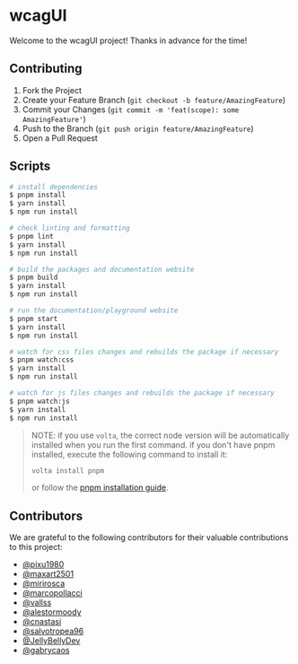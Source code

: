 # wcagUI

Welcome to the wcagUI project! Thanks in advance for the time!

## Contributing

1. Fork the Project
2. Create your Feature Branch (`git checkout -b feature/AmazingFeature`)
3. Commit your Changes (`git commit -m 'feat(scope): some AmazingFeature'`)
4. Push to the Branch (`git push origin feature/AmazingFeature`)
5. Open a Pull Request

## Scripts

```bash
# install dependencies
$ pnpm install
$ yarn install
$ npm run install

# check linting and formatting
$ pnpm lint
$ yarn install
$ npm run install

# build the packages and documentation website
$ pnpm build
$ yarn install
$ npm run install

# run the documentation/playground website
$ pnpm start
$ yarn install
$ npm run install

# watch for css files changes and rebuilds the package if necessary
$ pnpm watch:css
$ yarn install
$ npm run install

# watch for js files changes and rebuilds the package if necessary
$ pnpm watch:js
$ yarn install
$ npm run install
```

> NOTE: if you use `volta`, the correct node version will be automatically installed when you run the first command. if you don't have pnpm installed, execute the following command to install it:
> ```bash
> volta install pnpm 
> ```
> or follow the [pnpm installation guide](https://pnpm.io/installation).

## Contributors
We are grateful to the following contributors for their valuable contributions to this project:
- [@pixu1980](https://github.com/pixu1980)  
- [@maxart2501](https://github.com/maxart2501)  
- [@mirirosca](https://github.com/mirirosca)  
- [@marcopollacci](https://github.com/marcopollacci)  
- [@vallss](https://github.com/vallss)  
- [@alestormoody](https://github.com/alestormoody)  
- [@cnastasi](https://github.com/cnastasi)  
- [@salvotropea96](https://github.com/salvotropea96)  
- [@JellyBellyDev](https://github.com/JellyBellyDev)  
- [@gabrycaos](https://github.com/gabrycaos)  

